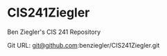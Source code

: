 # CIS241Ziegler
Ben Ziegler's CIS 241 Repository



Git URL: git@github.com:benziegler/CIS241Ziegler.git

